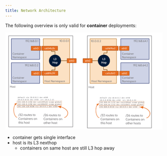 ```yaml
---
title: Network Architecture
---
```


The following overview is only valid for **container** deployments:

![network architecture](/images/container-networking.layout.png)

- container gets single interface
- host is its L3 nexthop
  - containers on same host are still L3 hop away
